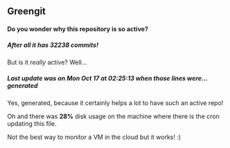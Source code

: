 ## Greengit

#### Do you wonder why this repository is so active?

##### After all it has 32238 commits!

But is it *really* active? Well...

##### Last update was on Mon Oct 17 at 02:25:13 when those lines were... generated

Yes, generated, because it certainly helps a lot to have such an active repo!

Oh and there was **28%** disk usage on the machine
where there is the cron updating this file.

Not the best way to monitor a VM in the cloud but it works! :)
